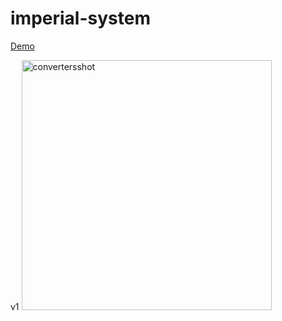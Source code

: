 # imperial-system

[Demo](https://dokinqs.github.io/imperial-system/converter.html)

v1
<img width="400" alt="convertersshot" src="https://user-images.githubusercontent.com/22225317/35466215-bd310bb8-02cf-11e8-8f5e-de385b8e51be.png">
